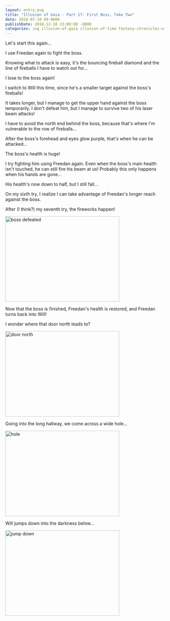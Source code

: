 ```yaml
---
layout: entry.pug
title: "Illusion of Gaia - Part 17: First Boss, Take Two"
date: 2018-07-10 09-0800
publishDate: 2018-12-18 23:00:00 -0800
categories: iog illusion-of-gaia illusion-of-time fantasy-chronicles-of-gaia gaia-gensoki quintet-enix playthroughs
---
```


Let's start this again...

I use Freedan again to fight the boss.

Knowing what to attack is easy, it's the bouncing fireball diamond and the line of fireballs I have to watch out for...

I lose to the boss again!

I switch to Will this time, since he's a smaller target against the boss's fireballs!

It takes longer, but I manage to get the upper hand against the boss temporarily. I don't defeat him, but I manage to survive two of his laser beam attacks!

I have to avoid the north end behind the boss, because that's where I'm vulnerable to the row of fireballs...

After the boss's forehead and eyes glow purple, that's when he can be attacked...

The boss's health is huge!

I try fighting him using Freedan again. Even when the boss's main health isn't touched, he can still fire his beam at us! Probably this only happens when his hands are gone...

His health's now down to half, but I still fall...

On my sixth try, I realize I can take advantage of Freedan's longer reach against the boss.

After (I think?) my seventh try, the fireworks happen!

<img src="https://i.imgur.com/8r4vQzV.png" alt="boss defeated" width="360" height="270" id="liveblog"  />

Now that the boss is finished, Freedan's health is restored, and Freedan turns back into Will!

I wonder where that door north leads to?

<img src="https://i.imgur.com/YEm1Hqa.png" alt="door north" width="360" height="270" id="liveblog" />

Going into the long hallway, we come across a wide hole...

<img src="https://i.imgur.com/eSXfPtl.png" alt="hole" width="360" height="270" id="liveblog" />

Will jumps down into the darkness below...

<img src="https://i.imgur.com/4VLCQf8.png" alt="jump down" width="360" height="270" id="liveblog" />